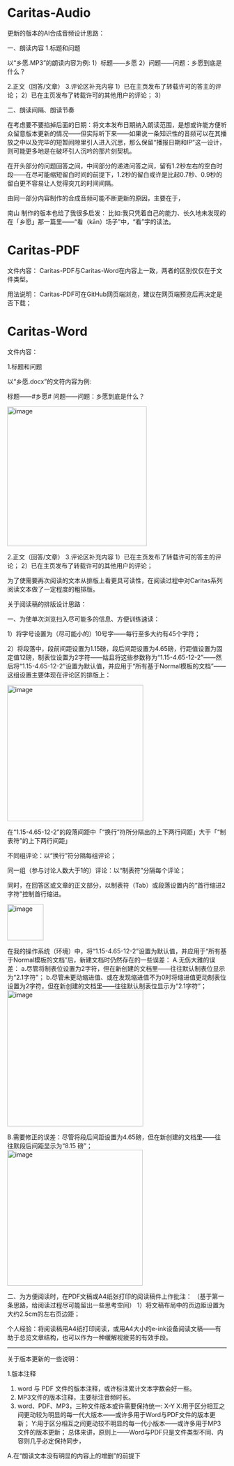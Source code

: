 # Caritas-Audio

更新的版本的AI合成音频设计思路：

一、朗读内容
1.标题和问题

以“乡愿.MP3”的朗读内容为例:
1）标题——乡愿
2）问题——问题：乡愿到底是什么？

2.正文（回答/文章）
3.评论区补充内容
1）已在主页发布了转载许可的答主的评论；
2）已在主页发布了转载许可的其他用户的评论；
3）

二、朗读间隔、朗读节奏

在考虑要不要掐掉后面的日期：将文本发布日期纳入朗读范围，是想或许能方便听众留意版本更新的情况——但实际听下来——如果说一条知识性的音频可以在其播放之中以及完毕的短暂间隙里引人进入沉思，那么保留“播报日期和IP”这一设计，则可能更多地是在破坏引人沉吟的那片刻契机。

在开头部分的问题回答之间，中间部分的递进问答之间，留有1.2秒左右的空白时段——在尽可能缩短留白时间的前提下，1.2秒的留白或许是比起0.7秒、0.9秒的留白更不容易让人觉得突兀的时间间隔。

由同一部分内容制作的合成音频可能不断更新的原因，主要在于，

南山 制作的版本也给了我很多启发：
比如:我只凭着自己的能力、长久地未发现的在「乡愿」那一篇里——“看（kān）场子”中，“看”字的读法。



# Caritas-PDF

文件内容：
 Caritas-PDF与Caritas-Word在内容上一致，两者的区别仅仅在于文件类型。
 
用法说明：
 Caritas-PDF可在GitHub网页端浏览，建议在网页端预览后再决定是否下载； 


# Caritas-Word

文件内容：

1.标题和问题

以“乡愿.docx”的文符内容为例:

标题——#乡愿#
问题——问题：乡愿到底是什么？

<img width="320" alt="image" src="https://user-images.githubusercontent.com/52726689/187063842-75ef2b7f-f0f0-4bc5-a3ca-0e6074f73f31.png">


2.正文（回答/文章）
3.评论区补充内容
1）已在主页发布了转载许可的答主的评论；
2）已在主页发布了转载许可的其他用户的评论；

为了使需要再次阅读的文本从排版上看更具可读性，在阅读过程中对Caritas系列阅读文本做了一定程度的粗排版。

关于阅读稿的排版设计思路：

一、为使单次浏览扫入尽可能多的信息、方便训练速读：

1）将字号设置为（尽可能小的）10号字——每行至多大约有45个字符；

2）将段落中，段前间距设置为1.15磅，段后间距设置为4.65磅，行距值设置为固定值12磅，制表位设置为2字符——姑且将这些参数称为“1.15-4.65-12-2”——然后将“1.15-4.65-12-2”设置为默认值，并应用于“所有基于Normal模板的文档”——这组设置主要体现在评论区的排版上：

<img width="312" alt="image" src="https://user-images.githubusercontent.com/52726689/187008921-ac449f0e-0958-48ef-856b-e5e574fbeb12.png">

在“1.15-4.65-12-2”的段落间距中「“换行”符所分隔出的上下两行间距」大于「“制表符”的上下两行间距」

不同组评论：以“换行”符分隔每组评论；

同一组（参与讨论人数大于1的）评论：以“制表符”分隔每个评论；

同时，在回答区或文章的正文部分，以制表符（Tab）或段落设置内的“首行缩进2字符”控制首行缩进。

<img width="83" alt="image" src="https://user-images.githubusercontent.com/52726689/187009458-918aa6b5-8aae-4cc5-8902-72564b04f9a6.png">

在我的操作系统（环境）中，将“1.15-4.65-12-2”设置为默认值，并应用于“所有基于Normal模板的文档”后，新建文档时仍然存在的一些误差：
A.无伤大雅的误差：
a.尽管将制表位设置为2字符，但在新创建的文档里——往往默认制表位显示为“2.1字符”；
b.尽管未更动缩进值、或在发现缩进值不为0时将缩进值更动制表位设置为2字符，但在新创建的文档里——往往默认制表位显示为“2.1字符”；
<img width="312" alt="image" src="https://user-images.githubusercontent.com/52726689/187009976-4ed4d9af-e3a2-44fb-ab22-12239e8b5e6b.png">


B.需要修正的误差：尽管将段后间距设置为4.65磅，但在新创建的文档里——往往默段后间距显示为“8.15 磅”；
<img width="311" alt="image" src="https://user-images.githubusercontent.com/52726689/187009953-0e9680f4-55ff-42ec-981e-ba70c73baef1.png">



二、为方便阅读时，在PDF文稿或A4纸张打印的阅读稿件上作批注：
（基于第一条思路，给阅读过程尽可能留出一些思考空间）
1）将文稿布局中的页边距设置为大约2.5cm的左右页边距；


个人经验：将阅读稿用A4纸打印阅读，或用A4大小的e-ink设备阅读文稿——有助于总览文章结构，也可以作为一种缓解视疲劳的有效手段。

---

关于版本更新的一些说明：

1.版本注释
1) word 与 PDF 文件的版本注释，或许标注累计文本字数会好一些。
2) MP3文件的版本注释，主要标注音频时长。
3) word、PDF、MP3，三种文件版本或许需要保持统一:
X-Y
X:用于区分相互之间更动较为明显的每一代大版本——或许多用于Word与PDF文件的版本更新；
Y:用于区分相互之间更动较不明显的每一代小版本——或许多用于MP3文件的版本更新；
总体来讲，原则上——Word与PDF只是文件类型不同、内容则几乎必定保持同步，

  A.在“朗读文本没有明显的内容上的增删”的前提下
  
  
  

